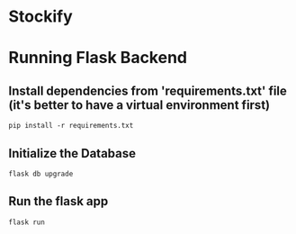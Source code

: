 # Stockify

# Running Flask Backend
## Install dependencies from 'requirements.txt' file (it's better to have a virtual environment first) 
`pip install -r requirements.txt`

## Initialize the Database
`flask db upgrade`

## Run the flask app
`flask run`
